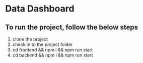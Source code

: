 # Data Dashboard


## To run the project, follow the below steps

1. clone the project
2. check in to the project folder
3. cd frontend && npm i && npm run start
4. cd backend && npm i && npm run start